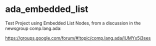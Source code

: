 # ada_embedded_list

Test Project using Embedded List Nodes, from a discussion in the
newsgroup comp.lang.ada:

https://groups.google.com/forum/#!topic/comp.lang.ada/lUMYx5j3ses

